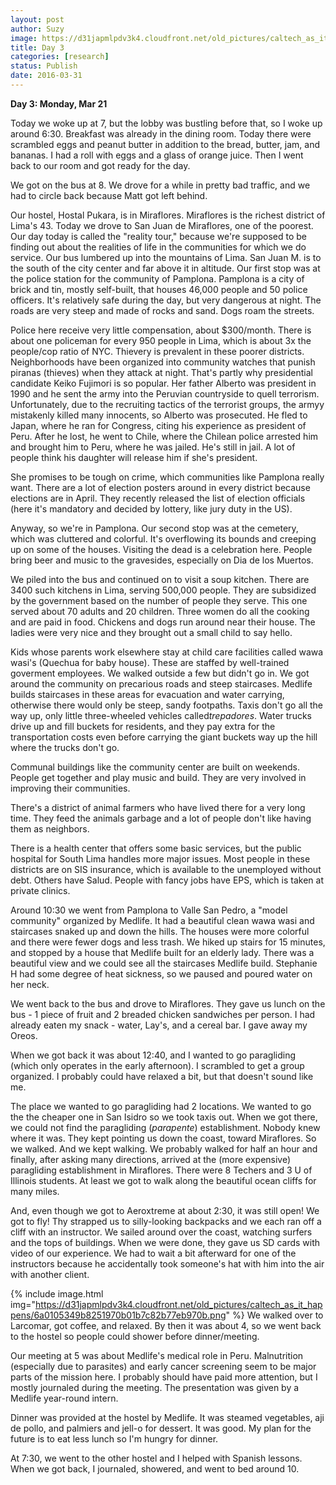 ```yaml
---
layout: post
author: Suzy
image: https://d31japmlpdv3k4.cloudfront.net/old_pictures/caltech_as_it_happens/6a0105349b8251970b01b8d1b5eb46970c.jpg
title: Day 3
categories: [research]
status: Publish
date: 2016-03-31
---
```



**Day 3: Monday, Mar 21**

Today we woke up at 7, but the lobby was bustling before that, so I woke up around 6:30. Breakfast was already in the dining room. Today there were scrambled eggs and peanut butter in addition to the bread, butter, jam, and bananas. I had a roll with eggs and a glass of orange juice. Then I went back to our room and got ready for the day.

We got on the bus at 8. We drove for a while in pretty bad traffic, and we had to circle back because Matt got left behind.

Our hostel, Hostal Pukara, is in Miraflores. Miraflores is the richest district of Lima's 43. Today we drove to San Juan de Miraflores, one of the poorest. Our day today is called the "reality tour," because we're supposed to be finding out about the realities of life in the communities for which we do service. Our bus lumbered up into the mountains of Lima. San Juan M. is to the south of the city center and far above it in altitude. Our first stop was at the police station for the community of Pamplona. Pamplona is a city of brick and tin, mostly self-built, that houses 46,000 people and 50 police officers. It's relatively safe during the day, but very dangerous at night. The roads are very steep and made of rocks and sand. Dogs roam the streets.

Police here receive very little compensation, about $300/month. There is about one policeman for every 950 people in Lima, which is about 3x the people/cop ratio of NYC. Thievery is prevalent in these poorer districts. Neighborhoods have been organized into community watches that punish piranas (thieves) when they attack at night. That's partly why presidential candidate Keiko Fujimori is so popular. Her father Alberto was president in 1990 and he sent the army into the Peruvian countryside to quell terrorism. Unfortunately, due to the recruiting tactics of the terrorist groups, the armyy mistakenly killed many innocents, so Alberto was prosecuted. He fled to Japan, where he ran for Congress, citing his experience as president of Peru. After he lost, he went to Chile, where the Chilean police arrested him and brought him to Peru, where he was jailed. He's still in jail. A lot of people think his daughter will release him if she's president.

She promises to be tough on crime, which communities like Pamplona really want. There are a lot of election posters around in every district because elections are in April. They recently released the list of election officials (here it's mandatory and decided by lottery, like jury duty in the US).

Anyway, so we're in Pamplona. Our second stop was at the cemetery, which was cluttered and colorful. It's overflowing its bounds and creeping up on some of the houses. Visiting the dead is a celebration here. People bring beer and music to the gravesides, especially on Dia de los Muertos.

We piled into the bus and continued on to visit a soup kitchen. There are 3400 such kitchens in Lima, serving 500,000 people. They are subsidized by the government based on the number of people they serve. This one served about 70 adults and 20 children. Three women do all the cooking and are paid in food. Chickens and dogs run around near their house. The ladies were very nice and they brought out a small child to say hello.

Kids whose parents work elsewhere stay at child care facilities called wawa wasi's (Quechua for baby house). These are staffed by well-trained goverment employees. We walked outside a few but didn't go in. We got around the community on precarious roads and steep staircases. Medlife builds staircases in these areas for evacuation and water carrying, otherwise there would only be steep, sandy footpaths. Taxis don't go all the way up, only little three-wheeled vehicles called*trepadores*. Water trucks drive up and fill buckets for residents, and they pay extra for the transportation costs even before carrying the giant buckets way up the hill where the trucks don't go.

Communal buildings like the community center are built on weekends. People get together and play music and build. They are very involved in improving their communities.

There's a district of animal farmers who have lived there for a very long time. They feed the animals garbage and a lot of people don't like having them as neighbors.

There is a health center that offers some basic services, but the public hospital for South Lima handles more major issues. Most people in these districts are on SIS insurance, which is available to the unemployed without debt. Others have Salud. People with fancy jobs have EPS, which is taken at private clinics.

Around 10:30 we went from Pamplona to Valle San Pedro, a "model community" organized by Medlife. It had a beautiful clean wawa wasi and staircases snaked up and down the hills. The houses were more colorful and there were fewer dogs and less trash. We hiked up stairs for 15 minutes, and stopped by a house that Medlife built for an elderly lady. There was a beautiful view and we could see all the staircases Medlife build. Stephanie H had some degree of heat sickness, so we paused and poured water on her neck.

We went back to the bus and drove to Miraflores. They gave us lunch on the bus - 1 piece of fruit and 2 breaded chicken sandwiches per person. I had already eaten my snack - water, Lay's, and a cereal bar. I gave away my Oreos.

When we got back it was about 12:40, and I wanted to go paragliding (which only operates in the early afternoon). I scrambled to get a group organized. I probably could have relaxed a bit, but that doesn't sound like me.

The place we wanted to go paragliding had 2 locations. We wanted to go the the cheaper one in San Isidro so we took taxis out. When we got there, we could not find the paragliding (*parapente*) establishment. Nobody knew where it was. They kept pointing us down the coast, toward Miraflores. So we walked. And we kept walking. We probably walked for half an hour and finally, after asking many directions, arrived at the (more expensive) paragliding establishment in Miraflores. There were 8 Techers and 3 U of Illinois students. At least we got to walk along the beautiful ocean cliffs for many miles.

And, even though we got to Aeroxtreme at about 2:30, it was still open! We got to fly! Thy strapped us to silly-looking backpacks and we each ran off a cliff with an instructor. We sailed around over the coast, watching surfers and the tops of buildings. When we were done, they gave us SD cards with video of our experience. We had to wait a bit afterward for one of the instructors because he accidentally took someone's hat with him into the air with another client.


{% include image.html img="https://d31japmlpdv3k4.cloudfront.net/old_pictures/caltech_as_it_happens/6a0105349b8251970b01b7c82b77eb970b.png" %}
We walked over to Larcomar, got coffee, and relaxed. By then it was about 4, so we went back to the hostel so people could shower before dinner/meeting.

Our meeting at 5 was about Medlife's medical role in Peru. Malnutrition (especially due to parasites) and early cancer screening seem to be major parts of the mission here. I probably should have paid more attention, but I mostly journaled during the meeting. The presentation was given by a Medlife year-round intern.

Dinner was provided at the hostel by Medlife. It was steamed vegetables, aji de pollo, and palmiers and jell-o for dessert. It was good. My plan for the future is to eat less lunch so I'm hungry for dinner.

At 7:30, we went to the other hostel and I helped with Spanish lessons. When we got back, I journaled, showered, and went to bed around 10.

